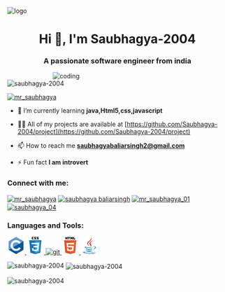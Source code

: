![logo](https://github.com/Saubhagya-2004/Saubhagya-2004/blob/main/1672240629784.jpg)
<h1 align="center">Hi 👋, I'm Saubhagya-2004</h1>
<h3 align="center">A passionate software engineer from india</h3>
<img align="right" alt="coding" width="400" src="![image](https://github.com/Saubhagya-2004/Saubhagya-2004/assets/150540311/9ee15cf9-6b94-4a84-ac68-02be6caff88d")
>
<p align="left"> <img src="https://komarev.com/ghpvc/?username=saubhagya-2004&label=Profile%20views&color=0e75b6&style=flat" alt="saubhagya-2004" /> </p>

<p align="left"> <a href="https://twitter.com/mr_saubhagya" target="blank"><img src="https://img.shields.io/twitter/follow/mr_saubhagya?logo=twitter&style=for-the-badge" alt="mr_saubhagya" /></a> </p>

- 🌱 I’m currently learning **java,Html5,css,javascript**

- 👨‍💻 All of my projects are available at [https://github.com/Saubhagya-2004/project](https://github.com/Saubhagya-2004/project)

- 📫 How to reach me **saubhagyabaliarsingh2@gmail.com**

- ⚡ Fun fact **I am introvert**

<h3 align="left">Connect with me:</h3>
<p align="left">
<a href="https://twitter.com/mr_saubhagya" target="blank"><img align="center" src="https://raw.githubusercontent.com/rahuldkjain/github-profile-readme-generator/master/src/images/icons/Social/twitter.svg" alt="mr_saubhagya" height="30" width="40" /></a>
<a href="https://linkedin.com/in/saubhagya baliarsingh" target="blank"><img align="center" src="https://raw.githubusercontent.com/rahuldkjain/github-profile-readme-generator/master/src/images/icons/Social/linked-in-alt.svg" alt="saubhagya baliarsingh" height="30" width="40" /></a>
<a href="https://instagram.com/mr_saubhagya_01" target="blank"><img align="center" src="https://raw.githubusercontent.com/rahuldkjain/github-profile-readme-generator/master/src/images/icons/Social/instagram.svg" alt="mr_saubhagya_01" height="30" width="40" /></a>
<a href="https://www.leetcode.com/saubhagya_04" target="blank"><img align="center" src="https://raw.githubusercontent.com/rahuldkjain/github-profile-readme-generator/master/src/images/icons/Social/leet-code.svg" alt="saubhagya_04" height="30" width="40" /></a>
</p>

<h3 align="left">Languages and Tools:</h3>
<p align="left"> <a href="https://www.cprogramming.com/" target="_blank" rel="noreferrer"> <img src="https://raw.githubusercontent.com/devicons/devicon/master/icons/c/c-original.svg" alt="c" width="40" height="40"/> </a> <a href="https://www.w3schools.com/css/" target="_blank" rel="noreferrer"> <img src="https://raw.githubusercontent.com/devicons/devicon/master/icons/css3/css3-original-wordmark.svg" alt="css3" width="40" height="40"/> </a> <a href="https://git-scm.com/" target="_blank" rel="noreferrer"> <img src="https://www.vectorlogo.zone/logos/git-scm/git-scm-icon.svg" alt="git" width="40" height="40"/> </a> <a href="https://www.w3.org/html/" target="_blank" rel="noreferrer"> <img src="https://raw.githubusercontent.com/devicons/devicon/master/icons/html5/html5-original-wordmark.svg" alt="html5" width="40" height="40"/> </a> <a href="https://www.java.com" target="_blank" rel="noreferrer"> <img src="https://raw.githubusercontent.com/devicons/devicon/master/icons/java/java-original.svg" alt="java" width="40" height="40"/> </a> </p>

<p><img align="left" src="https://github-readme-stats.vercel.app/api/top-langs?username=saubhagya-2004&show_icons=true&locale=en&layout=compact" alt="saubhagya-2004" /></p>

<p>&nbsp;<img align="center" src="https://github-readme-stats.vercel.app/api?username=saubhagya-2004&show_icons=true&locale=en" alt="saubhagya-2004" /></p>

<p><img align="center" src="https://github-readme-streak-stats.herokuapp.com/?user=saubhagya-2004&" alt="saubhagya-2004" /></p>
